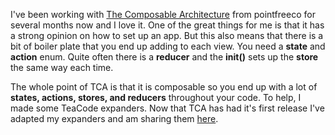 I've been working with [The Composable Architecture](https://github.com/pointfreeco/swift-composable-architecture) from pointfreeco for several months now and I love it. One of the great things for me is that it has a strong opinion on how to set up an app. But this also means that there is a bit of boiler plate that you end up adding to each view. You need a **state** and **action** enum. Quite often there is a **reducer** and the **init()** sets up the **store** the same way each time.

The whole point of TCA is that it is composable so you end up with a lot of **states, actions, stores, and reducers** throughout your code.
To help, I made some TeaCode expanders. Now that TCA has had it's first release I've adapted my expanders and am sharing them [here](/assets/teacodebundles/ComposableArchitecture.tcbundle.zip).
